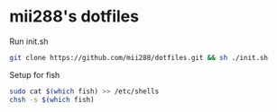 # mii288's dotfiles

Run init.sh

```sh
git clone https://github.com/mii288/dotfiles.git && sh ./init.sh
```

Setup for fish

```sh
sudo cat $(which fish) >> /etc/shells
chsh -s $(which fish)
```
